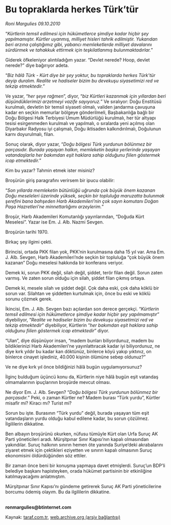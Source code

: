 # Bu topraklarda herkes Türk’tür

*Roni Margulies 09.10.2010*

<div class="yazi"><p>“<i>Kürtlerin temsil edilmesi için hükümetlerce şimdiye kadar hiçbir şey yapılmamıştır. Kürtler uyanmış, milliyet hisleri tahrik edilmiştir. Yukarıdan beri arzına çalıştığımız gibi, yabancı memleketlerde milliyet davalarını sürdürmek ve tahakkuk ettirmek için teşkilatlanmış bulunmaktadırlar.</i>”</p>
<p>Giderek öfkeleniyor alıntıladığım yazar. “Devlet nerede? Hoop, devlet nerede?” diye bağırıyor adeta.</p>
<p>“<i>Biz hâlâ Türk - Kürt diye bir şey yoktur, bu topraklarda herkes Türk’tür deyip duralım. Realite ve hadiseler bizim bu devekuşu siyasetimizi red ve tekzip etmektedir.</i>”</p>
<p>Ve yazar, “<i>her şeye rağmen</i>”, diyor, “<i>biz Kürtleri kazanmak için yıllardan beri düşündüklerimizi arzetmeyi vazife sayıyoruz.</i>” Ve sıralıyor: Doğu Enstitüsü kurulmalı, devletin bir temsil siyaseti olmalı, validen jandarma çavuşuna kadar en seçkin memurlar bölgeye gönderilmeli, Başbakanlığa bağlı bir Doğu Bölgesi Halk Terbiyesi Umum Müdürlüğü kurulmalı, her tür altyapı tesisi esirgenmeden kurulmalı ve yapılmalı, o sıralarda yeni açılmış olan Diyarbakır Radyosu iyi çalışmalı, Doğu iktisaden kalkındırılmalı, Doğulunun karnı doyurulmalı, filan.</p>
<p>Sonuç olarak, diyor yazar, “<i>Doğu bölgesi Türk yurdunun bölünmez bir parçasıdır. Burada yaşayan halkın, memleketin başka yerlerinde yaşayan vatandaşlarla her bakımdan eşit haklara sahip olduğunu fiilen göstermek icap etmektedir.</i>”</p>
<p>Kim bu yazar? Tahmin etmek ister misiniz?</p>
<p>Broşürün giriş paragrafını verirsem bir ipucu olabilir:</p>
<p>“<i>Son yıllarda memleketin bütünlüğü uğrunda çok büyük önem kazanan Doğu meseleleri üzerinde yüksek, seçkin bir topluluğa maruzatta bulunmak şerefini bana bahşeden Harb Akademileri’nin çok sayın komutanı Doğan Paşa Hazretleri’ne minnettarlığımı arzeylerim.</i>”</p>
<p>Broşür, Harb Akademileri Komutanlığı yayınlarından, “Doğuda Kürt Meselesi”. Yazar ise Em. J. Alb. Nazmi Sevgen.</p>
<p>Broşürün tarihi 1970.</p>
<p>Birkaç şey ilgimi çekti.</p>
<p>Birincisi, ortada PKK filan yok, PKK’nin kurulmasına daha 15 yıl var. Ama Em. J. Alb. Sevgen, Harb Akademileri’nde seçkin bir topluluğa “çok büyük önem kazanan” Doğu meselesi hakkında bir konferans veriyor.</p>
<p>Demek ki, sorun PKK değil, silah değil, şiddet, terör filan değil. Sorun zaten varmış. Ve zaten sorun olduğu için silah, şiddet filan çıkmış ortaya.</p>
<p>Demek ki, mesele silah ve şiddet değil. Çok daha eski, çok daha köklü bir sorun var. Silahtan ve şiddetten kurtulmak için, önce bu eski ve köklü sorunu çözmek gerek. </p>
<p>İkincisi, Em. J. Alb. Sevgen bazı açılardan son derece gerçekçi. “<i>Kürtlerin temsil edilmesi için hükümetlerce şimdiye kadar hiçbir şey yapılmamıştır</i>” diyebiliyor, “<i>Realite ve hadiseler bizim bu devekuşu siyasetimizi red ve tekzip etmektedir</i>” diyebiliyor, Kürtlerin “<i>her bakımdan eşit haklara sahip olduğunu fiilen göstermek icap etmektedir</i>” diyor.</p>
<p>“Ulan”, diye düşünüyor insan, “madem bunları biliyordunuz, madem bu bildiklerinizi Harb Akademileri’ne yayınlattıracak kadar iyi biliyordunuz, ne diye kırk yıldır bu kadar kan döktünüz, binlerce köyü yakıp yıktınız, on binlerce cinayet işlediniz, 40.000 kişinin ölümüne sebep oldunuz?”</p>
<p>Ve ne diye kırk yıl önce bildiğinizi hâlâ bugün uygulamıyorsunuz?</p>
<p>İlginç bulduğum üçüncü konu da, Kürtlerin niye hâlâ bugün eşit vatandaş olmamalarının ipuçlarının broşürde mevcut olması.</p>
<p>Ne diyor Em. J. Alb. Sevgen? “<i>Doğu bölgesi Türk yurdunun bölünmez bir parçasıdır.</i>” Peki, o zaman Kürtler ne? Madem burası “Türk yurdu”, Kürtler misafir mi? Kiracı mı? Turist mi?</p>
<p>Sorun bu işte. Burasının “Türk yurdu” değil, burada yaşayan tüm eşit vatandaşların yurdu olduğu kabul edilene kadar, bu sorun çözülmez. İlgililerin dikkatine.</p>
<p>Ben albayın broşürünü okurken, nüfusu tümüyle Kürt olan Urfa Suruç AK Parti yöneticileri aradı. Mürşitpınar Sınır Kapısı’nın kapalı olmasından yakındılar. Suruç halkının sınırın hemen öte yanında Suriye’deki akrabalarını ziyaret etmek için çektikleri eziyetten ve sınırın kapalı olmasının Suruç ekonomisini öldürdüğünden söz ettiler.</p>
<p>Bir zaman önce beni bir konuşma yapmaya davet etmişlerdi. Suruç’un BDP’li belediye başkanı hapisteyken, orada hükümet partisinin bir etkinliğine katılmayacağımı anlatmıştım.</p>
<p>Mürşitpınar Sınır Kapısı’nı gündeme getirerek Suruç AK Parti yöneticilerine borcumu ödemiş olayım. Bu da ilgililerin dikkatine. </p>
<p><b><br/>ronmargulies@btinternet.com</b></p></div>

Kaynak: [taraf.com.tr](http://www.taraf.com.tr:80/roni-margulies/makale-bu-topraklarda-herkes-turk-tur.htm), [web.archive.org (arşiv bağlantısı)](http://web.archive.org/web/20101010195710/http://www.taraf.com.tr:80/roni-margulies/makale-bu-topraklarda-herkes-turk-tur.htm)
